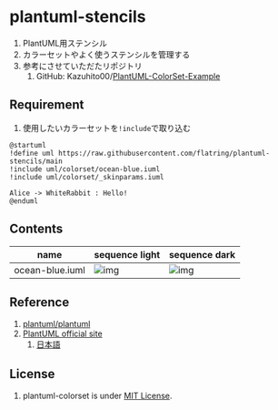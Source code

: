# plantuml-stencils

1. PlantUML用ステンシル
1. カラーセットやよく使うステンシルを管理する
1. 参考にさせていただたリポジトリ
    1. GitHub: Kazuhito00/[PlantUML-ColorSet-Example](https://github.com/Kazuhito00/PlantUML-ColorSet-Example)

## Requirement

1. 使用したいカラーセットを`!include`で取り込む

```
@startuml
!define uml https://raw.githubusercontent.com/flatring/plantuml-stencils/main
!include uml/colorset/ocean-blue.iuml
!include uml/colorset/_skinparams.iuml

Alice -> WhiteRabbit : Hello!
@enduml
```

## Contents

| name            | sequence light                            | sequence dark                            |
| --------------- | ----------------------------------------- | ---------------------------------------- |
| ocean-blue.iuml | ![img](examples/img/ocean-blue-light.png) | ![img](examples/img/ocean-blue-dark.png) |

## Reference

1. [plantuml/plantuml](https://github.com/plantuml/plantuml)
1. [PlantUML official site](https://plantuml.com/)
    1. [日本語](https://plantuml.com/ja/)

## License

1. plantuml-colorset is under [MIT License](LICENSE).

